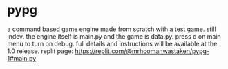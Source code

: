 # pypg
a command based game engine made from scratch with a test game. still indev. the engine itself is main.py and the game is data.py. press d on main menu to turn on debug. full details and instructions will be available at the 1.0 release.
replit page: https://replit.com/@mrhoomanwastaken/pypg-1#main.py
